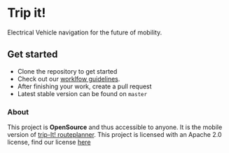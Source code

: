 # Trip it!

Electrical Vehicle navigation for the future of mobility.


## Get started

* Clone the repository to get started
* Check out our [worklfow guidelines](https://github.com/Trip-It/trip-it/wiki).
* After finishing your work, create a pull request
* Latest stable version can be found on `master`


### About

This project is **OpenSource** and thus accessible to anyone.
It is the mobile version of [trip-It! routeplanner](https://sourceforge.net/projects/tripit/).
This project is licensed with an Apache 2.0 license, find our license [here](https://github.com/Trip-It/trip-it/LICENSE.md)
